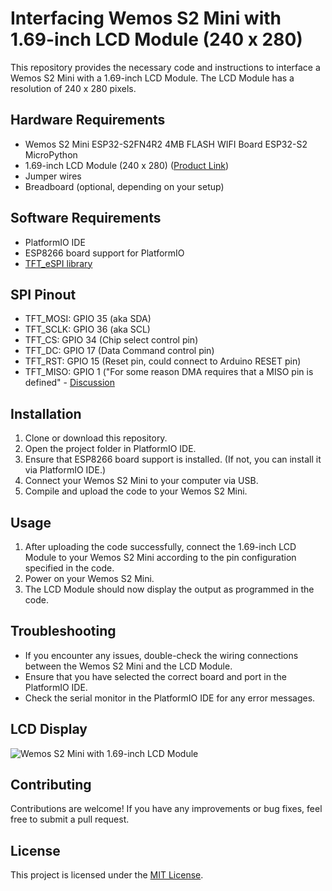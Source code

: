 # Interfacing Wemos S2 Mini with 1.69-inch LCD Module (240 x 280)

This repository provides the necessary code and instructions to interface a Wemos S2 Mini with a 1.69-inch LCD Module. The LCD Module has a resolution of 240 x 280 pixels.

## Hardware Requirements

- Wemos S2 Mini ESP32-S2FN4R2 4MB FLASH WIFI Board ESP32-S2 MicroPython
- 1.69-inch LCD Module (240 x 280) ([Product Link](https://www.waveshare.com/wiki/1.69inch_LCD_Module))
- Jumper wires
- Breadboard (optional, depending on your setup)

## Software Requirements

- PlatformIO IDE
- ESP8266 board support for PlatformIO
- [TFT_eSPI library](https://github.com/Bodmer/TFT_eSPI.git?utm_source=platformio&utm_medium=piohome)


## SPI Pinout

- TFT_MOSI: GPIO 35 (aka SDA)
- TFT_SCLK: GPIO 36 (aka SCL)
- TFT_CS: GPIO 34 (Chip select control pin)
- TFT_DC: GPIO 17 (Data Command control pin)
- TFT_RST: GPIO 15 (Reset pin, could connect to Arduino RESET pin)
- TFT_MISO: GPIO 1 ("For some reason DMA requires that a MISO pin is defined" - [Discussion](https://github.com/Bodmer/TFT_eSPI/discussions/2233)

## Installation

1. Clone or download this repository.
2. Open the project folder in PlatformIO IDE.
3. Ensure that ESP8266 board support is installed. (If not, you can install it via PlatformIO IDE.)
4. Connect your Wemos S2 Mini to your computer via USB.
5. Compile and upload the code to your Wemos S2 Mini.

## Usage

1. After uploading the code successfully, connect the 1.69-inch LCD Module to your Wemos S2 Mini according to the pin configuration specified in the code.
2. Power on your Wemos S2 Mini.
3. The LCD Module should now display the output as programmed in the code.

## Troubleshooting

- If you encounter any issues, double-check the wiring connections between the Wemos S2 Mini and the LCD Module.
- Ensure that you have selected the correct board and port in the PlatformIO IDE.
- Check the serial monitor in the PlatformIO IDE for any error messages.

## LCD Display 
![Wemos S2 Mini with 1.69-inch LCD Module](https://i.imgur.com/HU0WPhU.jpeg)



## Contributing

Contributions are welcome! If you have any improvements or bug fixes, feel free to submit a pull request.

## License

This project is licensed under the [MIT License](LICENSE).
